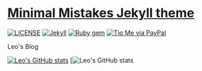# [Minimal Mistakes Jekyll theme](https://mmistakes.github.io/minimal-mistakes/)

[![LICENSE](https://img.shields.io/badge/license-MIT-lightgrey.svg)](https://raw.githubusercontent.com/mmistakes/minimal-mistakes/master/LICENSE)
[![Jekyll](https://img.shields.io/badge/jekyll-%3E%3D%203.6-blue.svg)](https://jekyllrb.com/)
[![Ruby gem](https://img.shields.io/gem/v/minimal-mistakes-jekyll.svg)](https://rubygems.org/gems/minimal-mistakes-jekyll)
[![Tip Me via PayPal](https://img.shields.io/badge/PayPal-tip%20me-green.svg?logo=paypal)](https://www.paypal.me/mmistakes)

Leo's Blog


[![Leo's GitHub stats](https://github-readme-stats.vercel.app/api?username=bluesait)](https://github.com/anuraghazra/github-readme-stats)
[![Leo's GitHub stats](https://github-readme-stats.vercel.app/api?username=bluesait&show_icons=true&theme=dracula)
